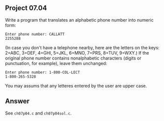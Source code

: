 ## Project 07.04
Write a program that translates an alphabetic phone number into numeric form:
```
Enter phone number: CALLATT
2255288
```
(In case you don't have a telephone nearby, here are the letters on the keys: 2=ABC, 3=DEF, 4=GHI, 5=JKL, 6=MNO, 7=PRS, 8=TUV, 9=WXY.) If the original phone number contains nonalphabetic characters (digits or punctuation, for example), leave them unchanged:
```
Enter phone number: 1-800-COL-LECT
1-800-265-5328
```
You may assums that any letteres entered by the user are upper case.

## Answer
See ```ch07p04.c``` and ```ch07p04sol.c```.
